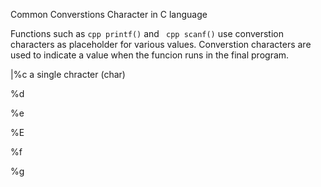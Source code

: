 
Common Converstions Character in C language

Functions such as ``` cpp printf() ``` and ``` cpp scanf()``` use converstion characters as placeholder for various values.
Converstion characters are used to indicate a value when the funcion runs in the final program.

|%c a single chracter (char)

%d

%e

%E

%f

%g
